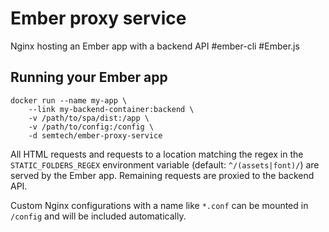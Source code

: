 # Ember proxy service
Nginx hosting an Ember app with a backend API #ember-cli #Ember.js

## Running your Ember app
    docker run --name my-app \
        --link my-backend-container:backend \
        -v /path/to/spa/dist:/app \
        -v /path/to/config:/config \
        -d semtech/ember-proxy-service

All HTML requests and requests to a location matching the regex in the `STATIC_FOLDERS_REGEX` environment variable (default: `^/(assets|font)/`) are served by the Ember app. Remaining requests are proxied to the backend API.

Custom Nginx configurations with a name like `*.conf` can be mounted in `/config` and will be included automatically.
